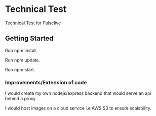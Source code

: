 # Technical Test

Technical Test for Pulselive

## Getting Started

Run npm install.

Run npm update.

Run npm start.

### Improvements/Extension of code

I would create my own nodejs/express backend that would serve an api behind a proxy.

I would host images on a cloud service i.e AWS S3 to ensure scalability.
